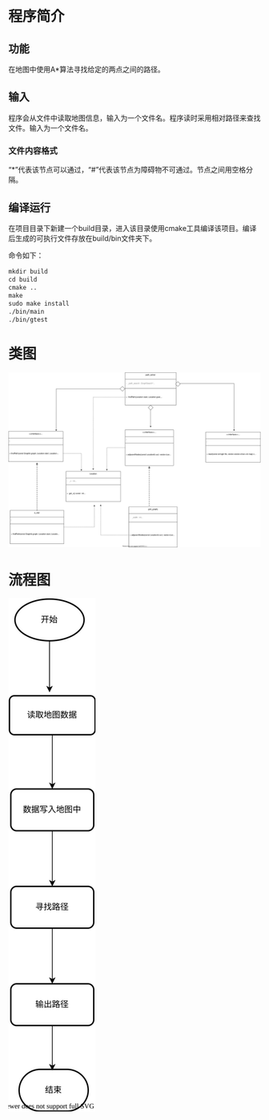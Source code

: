 # 程序简介

## 功能

在地图中使用A*算法寻找给定的两点之间的路径。

## 输入

程序会从文件中读取地图信息，输入为一个文件名。程序读时采用相对路径来查找文件。输入为一个文件名。

### 文件内容格式

“*”代表该节点可以通过，“#”代表该节点为障碍物不可通过。节点之间用空格分隔。

## 编译运行

在项目目录下新建一个build目录，进入该目录使用cmake工具编译该项目。编译后生成的可执行文件存放在build/bin文件夹下。

命令如下：

```shell
mkdir build
cd build
cmake ..
make 
sudo make install
./bin/main
./bin/gtest
```

# 类图

![](./image/class.drawio.svg)

# 流程图

![](./image/program.drawio.svg)
